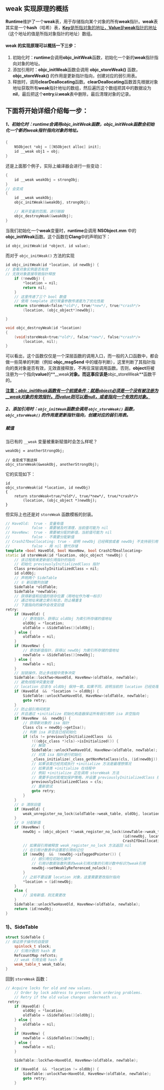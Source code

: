 ## weak 实现原理的概括



**Runtime**维护了一个**weak**表，用于存储指向某个对象的所有**weak**指针。**weak**表其实是一个**hash**（哈希）表，<u>**Key**是所指对象的地址，**Value**是**weak**指针的地址</u>（这个地址的值是所指对象指针的地址）数组。



#### weak 的实现原理可以概括一下三步：

1. 初始化时：**runtime**会调用**objc_initWeak**函数，初始化一个新的**weak**指针指向对象的地址。
2. 添加引用时：**objc_initWeak**函数会调用 **objc_storeWeak()** 函数， **objc_storeWeak()** 的作用是更新指针指向，创建对应的弱引用表。
3. 释放时，调用**clearDeallocating**函数。**clearDeallocating**函数首先根据对象地址获取所有**weak**指针地址的数组，然后遍历这个数组把其中的数据设为**nil**，最后把这个**entry**从**weak**表中删除，最后清理对象的记录。

## 下面将开始详细介绍每一步：

#####  1、初始化时：runtime会调用objc_initWeak函数，objc_initWeak函数会初始化一个新的weak指针指向对象的地址。

 

```objective-c
{
    NSObject *obj = [[NSObject alloc] init];
    id __weak obj1 = obj;
}
```

还是上面那个例子，实际上编译器会进行一些变动：

```objective-c
{
    id __weak weakObj = strongObj;
}
// 会变成
{
    id __weak weakObj;
    objc_initWeak(&weakObj, strongObj);
    
    // 离开变量的范围，进行销毁
    objc_destroyWeak(&weakObj);
}
```

当我们初始化一个**weak**变量时，**runtime**会调用 **NSObject.mm** 中的**objc_initWeak**函数。这个函数在**Clang**中的声明如下：

```objective-c
id objc_initWeak(id *object, id value);
```

 而对于 `objc_initWeak()` 方法的实现

```objective-c
id objc_initWeak(id *location, id newObj) {
// 查看对象实例是否有效
// 无效对象直接导致指针释放
    if (!newObj) {
        *location = nil;
        return nil;
    }
    // 这里传递了三个 bool 数值
    // 使用 template 进行常量参数传递是为了优化性能
    return storeWeak<false/*old*/, true/*new*/, true/*crash*/>
        (location, (objc_object*)newObj);

}

void objc_destroyWeak(id *location)
{
    (void)storeWeak<true/*old*/, false/*new*/, false/*crash*/>
        (location, nil);
}
```

可以看出，这个函数仅仅是一个深层函数的调用入口，而一般的入口函数中，都会做一些简单的判断（例如 **objc_msgSend** 中的缓存判断），这里判断了其指针指向的类对象是否有效，无效直接释放，不再往深层调用函数。否则，**object**将被注册为一个指向**value**的**__weak**对象。而这事应该是**objc_storeWeak**函数干的。



 <u>**注意：*objc_initWeak函数有一个前提条件：就是object必须是一个没有被注册为__weak对象的有效指针。而value则可以是null，或者指向一个有效的对象。***</u>



#####  2、添加引用时：`objc_initWeak`函数会调用 `objc_storeWeak()` 函数， `objc_storeWeak()` 的作用是更新指针指向，创建对应的弱引用表。

##### 赋值

当已有的 `__weak` 变量被重新赋值时会怎么样呢？

```objc
weakObj = anotherStrongObj;

// 会变成下面这样
objc_storeWeak(&weakObj, anotherStrongObj);
```

 它的实现如下：

```objc
id
objc_storeWeak(id *location, id newObj)
{
    return storeWeak<true/*old*/, true/*new*/, true/*crash*/>
        (location, (objc_object *)newObj);
} 
```

但实际上也还是对 `storeWeak` 函数模板的封装。

```c++
// HaveOld:  true - 变量有值
//          false - 需要被及时清理，当前值可能为 nil
// HaveNew:  true - 需要被分配的新值，当前值可能为 nil
//          false - 不需要分配新值
// CrashIfDeallocating: true - 说明 newObj 已经释放或者 newObj 不支持弱引用，该过程需要暂停
//          false - 用 nil 替代存储
template <bool HaveOld, bool HaveNew, bool CrashIfDeallocating>
static id storeWeak(id *location, objc_object *newObj) {
    // 该过程用来更新弱引用指针的指向
    // 初始化 previouslyInitializedClass 指针
    Class previouslyInitializedClass = nil;
    id oldObj;
    // 声明两个 SideTable
    // ① 新旧散列创建
    SideTable *oldTable;
    SideTable *newTable;
    // 获得新值和旧值的锁存位置（用地址作为唯一标示）
    // 通过地址来建立索引标志，防止桶重复
    // 下面指向的操作会改变旧值
retry:
    if (HaveOld) {
        // 更改指针，获得以 oldObj 为索引所存储的值地址
        oldObj = *location;
        oldTable = &SideTables()[oldObj];
    } else {
        oldTable = nil;
    }
    if (HaveNew) {
        // 更改新值指针，获得以 newObj 为索引所存储的值地址
        newTable = &SideTables()[newObj];
    } else {
        newTable = nil;
    }
    // 加锁操作，防止多线程中竞争冲突
    SideTable::lockTwo<HaveOld, HaveNew>(oldTable, newTable);
    // 避免线程冲突重处理
    // location 应该与 oldObj 保持一致，如果不同，说明当前的 location 已经处理过 oldObj 可是又被其他线程所修改
    if (HaveOld  &&  *location != oldObj) {
        SideTable::unlockTwoHaveOld, HaveNew>(oldTable, newTable);
        goto retry;
    }
    // 防止弱引用间死锁
    // 并且通过 +initialize 初始化构造器保证所有弱引用的 isa 非空指向
    if (HaveNew  &&  newObj) {
        // 获得新对象的 isa 指针
        Class cls = newObj->getIsa();
        // 判断 isa 非空且已经初始化
        if (cls != previouslyInitializedClass  &&
            !((objc_class *)cls)->isInitialized()) {
            // 解锁
            SideTable::unlockTwoHaveOld, HaveNew>(oldTable, newTable);
            // 对其 isa 指针进行初始化
            _class_initialize(_class_getNonMetaClass(cls, (id)newObj));
            // 如果该类已经完成执行 +initialize 方法是最理想情况
            // 如果该类 +initialize 在线程中
            // 例如 +initialize 正在调用 storeWeak 方法
            // 需要手动对其增加保护策略，并设置 previouslyInitializedClass 指针进行标记
            previouslyInitializedClass = cls;
            // 重新尝试
            goto retry;
        }
    }
    // ② 清除旧值
    if (HaveOld) {
        weak_unregister_no_lock(&oldTable->weak_table, oldObj, location);
    }
    // ③ 分配新值
    if (HaveNew) {
        newObj = (objc_object *)weak_register_no_lock(&newTable->weak_table,
                                                      (id)newObj, location,
                                                      CrashIfDeallocating);
        // 如果弱引用被释放 weak_register_no_lock 方法返回 nil
        // 在引用计数表中设置若引用标记位
        if (newObj  &&  !newObj->isTaggedPointer()) {
            // 弱引用位初始化操作
            // 引用计数那张散列表的weak引用对象的引用计数中标识为weak引用
            newObj->setWeaklyReferenced_nolock();
        }
        // 之前不要设置 location 对象，这里需要更改指针指向
        *location = (id)newObj;
    }
    else {
        // 没有新值，则无需更改
    }
    SideTable::unlockTwoHaveOld, HaveNew>(oldTable, newTable);
    return (id)newObj;
}

```

###  1)、SideTable

 

```c++
struct SideTable {
// 保证原子操作的自旋锁
    spinlock_t slock;
    // 引用计数的 hash 表
    RefcountMap refcnts;
    // weak 引用全局 hash 表
    weak_table_t weak_table;
}
```



回到 `storeWeak` 函数：

 

```c++
// Acquire locks for old and new values.
    // Order by lock address to prevent lock ordering problems. 
    // Retry if the old value changes underneath us.
 retry:
    if (HaveOld) {
        oldObj = *location;
        oldTable = &SideTables()[oldObj];
    } else {
        oldTable = nil;
    }
    if (HaveNew) {
        newTable = &SideTables()[newObj];
    } else {
        newTable = nil;
    }

    SideTable::lockTwo<HaveOld, HaveNew>(oldTable, newTable);

    if (HaveOld  &&  *location != oldObj) {
        SideTable::unlockTwo<HaveOld, HaveNew>(oldTable, newTable);
        goto retry;
    }

```

